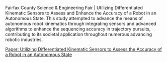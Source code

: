 Fairfax County Science & Engineering Fair | Utilizing Differentiated Kinematic Sensors to Assess and Enhance the Accuracy of a Robot in an Autonomous State.
This study attempted to advance the means of autonomous robot kinematics through integrating sensors and advanced algorithms to enhance the sequencing accuracy in trajectory pursuits, contributing to its societal application throughout numerous advancing robotic industries.

[Paper: Utilizing Differentiated Kinematic Sensors to Assess the Accuracy of a Robot in an Autonomous State](https://drive.google.com/file/d/1f_t1YwhLvcn2sYXh70QKAGriNH33_8Mj/view?usp=sharing)
